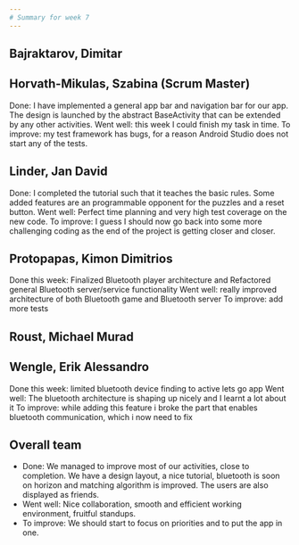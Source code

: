 ```yaml
---
# Summary for week 7
---
```


## Bajraktarov, Dimitar


## Horvath-Mikulas, Szabina (Scrum Master)
Done: I have implemented a general app bar and navigation bar for our app. The design is launched by the abstract BaseActivity that can be extended by any other activities.
Went well: this week I could finish my task in time.
To improve: my test framework has bugs, for a reason Android Studio does not start any of the tests.

## Linder, Jan David
Done: I completed the tutorial such that it teaches the basic rules. Some added features are an programmable opponent for the puzzles and a reset button.
Went well: Perfect time planning and very high test coverage on the new code.
To improve: I guess I should now go back into some more challenging coding as the end of the project is getting closer and closer.

## Protopapas, Kimon Dimitrios
Done this week: Finalized Bluetooth player architecture and Refactored general Bluetooth server/service functionality
Went well: really improved architecture of both Bluetooth game and Bluetooth server
To improve: add more tests

## Roust, Michael Murad


## Wengle, Erik Alessandro
Done this week: limited bluetooth device finding to active lets go app
Went well: The bluetooth architecture is shaping up nicely and I learnt a lot about it
To improve: while adding this feature i broke the part that enables bluetooth communication, which i now need to fix

## Overall team
- Done: We managed to improve most of our activities, close to completion. We have a design layout, a nice tutorial, bluetooth is soon on horizon and matching algorithm is improved. The users are also displayed as friends.
- Went well: Nice collaboration, smooth and efficient working environment, fruitful standups.
- To improve: We should start to focus on priorities and to put the app in one.
